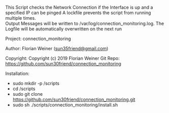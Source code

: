 This Script checks the Network Connection if the Interface is up and a specified IP can be pinged
A lockfile prevents the script from running multiple times.  
Output Messages will be written to /var/log/connection_monitoring.log. 
The Logfile will be automatically overwritten on the next run

Project:        connection_monitoring

Author:         Florian Weiner (sun35friend@gmail.com)

Copyright:      Copyright (c) 2019 Florian Weiner
Git Repo:       https://github.com/sun30friend/connection_monitoring

Installation:

- sudo mkdir -p /scripts
- cd /scripts
- sudo git clone https://github.com/sun30friend/connection_monitoring.git
- sudo sh ./scripts/connection_monitoring/install.sh
